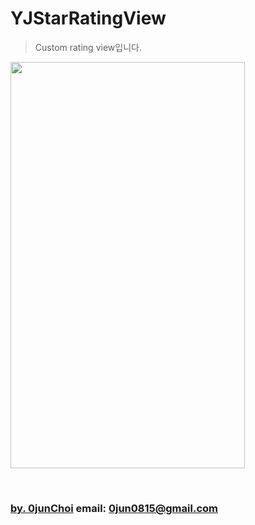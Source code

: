 # YJStarRatingView
> Custom rating view입니다.


<img src="https://github.com/0jun0815/YJStarRatingView/blob/master/Images/yjstarratingview.gif" width="375px" height="650px"/>


&nbsp;
&nbsp;      
### [by. 0junChoi](https://github.com/0jun0815) email: <0jun0815@gmail.com>
